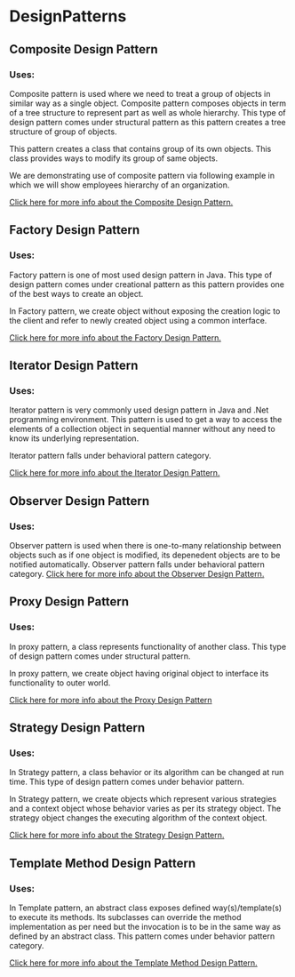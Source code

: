 # DesignPatterns
## Composite Design Pattern
### Uses:
Composite pattern is used where we need to treat a group of objects in similar way as a single object. Composite pattern composes objects in term of a tree structure to represent part as well as whole hierarchy. This type of design pattern comes under structural pattern as this pattern creates a tree structure of group of objects.

This pattern creates a class that contains group of its own objects. This class provides ways to modify its group of same objects.

We are demonstrating use of composite pattern via following example in which we will show employees hierarchy of an organization.

[Click here for more info about the Composite Design Pattern.](https://github.com/Kungkrist/DesignPatterns/tree/master/Composite%20Design%20Pattern)

## Factory Design Pattern
### Uses:
Factory pattern is one of most used design pattern in Java. This type of design pattern comes under creational pattern as this pattern provides one of the best ways to create an object.

In Factory pattern, we create object without exposing the creation logic to the client and refer to newly created object using a common interface.

[Click here for more info about the Factory Design Pattern.](https://github.com/Kungkrist/DesignPatterns/tree/master/Factory%20Design%20Pattern)

## Iterator Design Pattern
### Uses:
Iterator pattern is very commonly used design pattern in Java and .Net programming environment. This pattern is used to get a way to access the elements of a collection object in sequential manner without any need to know its underlying representation.

Iterator pattern falls under behavioral pattern category.

[Click here for more info about the Iterator Design Pattern.](https://github.com/Kungkrist/DesignPatterns/tree/master/Iterator%20Design%20Pattern)

## Observer Design Pattern
### Uses:
Observer pattern is used when there is one-to-many relationship between objects such as if one object is modified, its depenedent objects are to be notified automatically. Observer pattern falls under behavioral pattern category.
[Click here for more info about the Observer Design Pattern.](https://github.com/Kungkrist/DesignPatterns/tree/master/Observer%20Design%20Pattern)

## Proxy Design Pattern
### Uses:
In proxy pattern, a class represents functionality of another class. This type of design pattern comes under structural pattern.

In proxy pattern, we create object having original object to interface its functionality to outer world.

[Click here for more info about the Proxy Design Pattern](https://github.com/Kungkrist/DesignPatterns/tree/master/Proxy%20Design%20Pattern)

## Strategy Design Pattern
### Uses:
In Strategy pattern, a class behavior or its algorithm can be changed at run time. This type of design pattern comes under behavior pattern.

In Strategy pattern, we create objects which represent various strategies and a context object whose behavior varies as per its strategy object. The strategy object changes the executing algorithm of the context object.

[Click here for more info about the Strategy Design Pattern.](https://github.com/Kungkrist/DesignPatterns/tree/master/Strategy%20Design%20Pattern)

## Template Method Design Pattern
### Uses:
In Template pattern, an abstract class exposes defined way(s)/template(s) to execute its methods. Its subclasses can override the method implementation as per need but the invocation is to be in the same way as defined by an abstract class. This pattern comes under behavior pattern category.

[Click here for more info about the Template Method Design Pattern.](https://github.com/Kungkrist/DesignPatterns/tree/master/Template%20Method%20Design%20Pattern)
